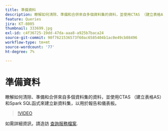 ```yaml
---
title: 準備資料
description: 瞭解如何清除、準備和合併來自多個資料集的資料，並使用CTAS （建立表格AS）和Spark SQL函式來建立新資料集，以用於報告和儀表板。
feature: Queries
jira: KT-8005
thumbnail: 333699.jpg
exl-id: c4f36725-19dd-47da-aaa8-a925b7baca24
source-git-commit: 90f7621536573f60ac6585404b1ac0e49cb08496
workflow-type: tm+mt
source-wordcount: '77'
ht-degree: 7%

---
```


# 準備資料

瞭解如何清除、準備和合併來自多個資料集的資料，並使用CTAS （建立表格AS）和Spark SQL函式來建立新資料集，以用於報告和儀表板。

>[!VIDEO](https://video.tv.adobe.com/v/333699?quality=12&learn=on)

如需詳細資訊，請造訪 [查詢服務檔案](https://experienceleague.adobe.com/docs/experience-platform/query/home.html?lang=zh-Hant).

